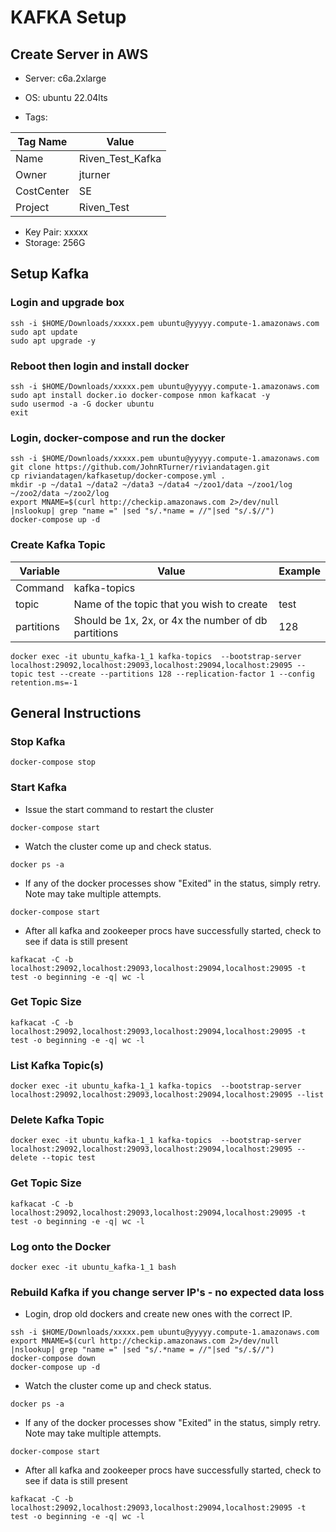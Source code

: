 # KAFKA Setup

## Create Server in AWS
- Server: c6a.2xlarge
- OS: ubuntu 22.04lts

- Tags:

| Tag Name   | Value            |
|------------|------------------|
| Name       | Riven_Test_Kafka |
| Owner      | jturner          |
| CostCenter | SE               |
| Project    | Riven_Test       |

- Key Pair: xxxxx
- Storage: 256G

## Setup Kafka

### Login and upgrade box
```
ssh -i $HOME/Downloads/xxxxx.pem ubuntu@yyyyy.compute-1.amazonaws.com
sudo apt update
sudo apt upgrade -y
```
### Reboot then login and install docker
```
ssh -i $HOME/Downloads/xxxxx.pem ubuntu@yyyyy.compute-1.amazonaws.com
sudo apt install docker.io docker-compose nmon kafkacat -y
sudo usermod -a -G docker ubuntu
exit
```
### Login, docker-compose and run the docker
```
ssh -i $HOME/Downloads/xxxxx.pem ubuntu@yyyyy.compute-1.amazonaws.com
git clone https://github.com/JohnRTurner/riviandatagen.git
cp riviandatagen/kafkasetup/docker-compose.yml .
mkdir -p ~/data1 ~/data2 ~/data3 ~/data4 ~/zoo1/data ~/zoo1/log ~/zoo2/data ~/zoo2/log
export MNAME=$(curl http://checkip.amazonaws.com 2>/dev/null |nslookup| grep "name =" |sed "s/.*name = //"|sed "s/.$//")
docker-compose up -d
```
### Create Kafka Topic
| Variable   | Value                                               | Example |
|------------|-----------------------------------------------------|---------|
| Command    | kafka-topics                                        |         |
| topic      | Name of the topic that you wish to create           | test    |
| partitions | Should be 1x, 2x, or 4x the number of db partitions | 128     |
```
docker exec -it ubuntu_kafka-1_1 kafka-topics  --bootstrap-server localhost:29092,localhost:29093,localhost:29094,localhost:29095 --topic test --create --partitions 128 --replication-factor 1 --config retention.ms=-1 
```
## General Instructions
### Stop Kafka
```
docker-compose stop
```
### Start Kafka
- Issue the start command to restart the cluster
```
docker-compose start
```
- Watch the cluster come up and check status.
```
docker ps -a
```
- If any of the docker processes show "Exited" in the status, simply retry.  Note may take multiple attempts.
```
docker-compose start
```
- After all kafka and zookeeper procs have successfully started, check to see if data is still present
```
kafkacat -C -b localhost:29092,localhost:29093,localhost:29094,localhost:29095 -t test -o beginning -e -q| wc -l
```



### Get Topic Size
```
kafkacat -C -b localhost:29092,localhost:29093,localhost:29094,localhost:29095 -t test -o beginning -e -q| wc -l
```
### List Kafka Topic(s)
```
docker exec -it ubuntu_kafka-1_1 kafka-topics  --bootstrap-server localhost:29092,localhost:29093,localhost:29094,localhost:29095 --list
```
### Delete Kafka Topic
```
docker exec -it ubuntu_kafka-1_1 kafka-topics  --bootstrap-server localhost:29092,localhost:29093,localhost:29094,localhost:29095 --delete --topic test 
```
### Get Topic Size
```
kafkacat -C -b localhost:29092,localhost:29093,localhost:29094,localhost:29095 -t test -o beginning -e -q| wc -l
```
### Log onto the Docker
```
docker exec -it ubuntu_kafka-1_1 bash
```
### Rebuild Kafka if you change server IP's - no expected data loss
- Login, drop old dockers and create new ones with the correct IP.
```
ssh -i $HOME/Downloads/xxxxx.pem ubuntu@yyyyy.compute-1.amazonaws.com
export MNAME=$(curl http://checkip.amazonaws.com 2>/dev/null |nslookup| grep "name =" |sed "s/.*name = //"|sed "s/.$//")
docker-compose down
docker-compose up -d
```
- Watch the cluster come up and check status.
```
docker ps -a
```
- If any of the docker processes show "Exited" in the status, simply retry.  Note may take multiple attempts.
```
docker-compose start
```
- After all kafka and zookeeper procs have successfully started, check to see if data is still present
```
kafkacat -C -b localhost:29092,localhost:29093,localhost:29094,localhost:29095 -t test -o beginning -e -q| wc -l
```
